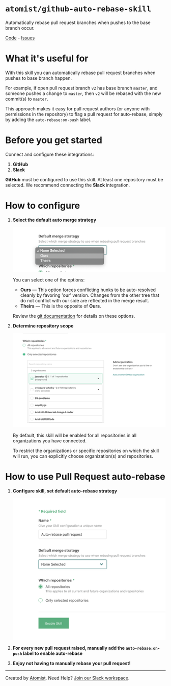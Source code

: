 # `atomist/github-auto-rebase-skill`

Automatically rebase pull request branches when pushes to the base branch occur. 

<!---atomist-skill-readme:start--->

[Code](https://github.com/atomist-skills/github-auto-rebase-skill) - [Issues](https://github.com/atomist-skills/github-auto-rebase-skill/issues)

# What it's useful for

With this skill you can automatically rebase pull request branches when pushes to base branch happen. 

For example, if open pull request branch `v2` has base branch `master`, and someone pushes a change to `master`, then
`v2` will be rebased with the new commit(s) to `master`.

This approach makes it easy for pull request authors (or anyone with permissions in the repository) to flag a pull 
request for auto-rebase, simply by adding the `auto-rebase:on-push` label. 

# Before you get started

Connect and configure these integrations:

1. **GitHub**
2. **Slack**

**GitHub** must be configured to use this skill. At least one repository must be selected. We recommend connecting the
**Slack** integration.

# How to configure

1. **Select the default auto merge strategy**
    
    ![Default merge-strategy](docs/images/default-merge-strategy.png)
    
    You can select one of the options:

    - **Ours** — This option forces conflicting hunks to be auto-resolved cleanly by favoring 'our' version. Changes 
        from the other tree that do not conflict with our side are reflected in the merge result.
    - **Theirs** — This is the opposite of **Ours**.
    
    Review the [git documentation](https://git-scm.com/docs/merge-strategies) for details on these options.

2. **Determine repository scope**

    ![Repository filter](docs/images/repo-filter.png)

    By default, this skill will be enabled for all repositories in all organizations you have connected.

    To restrict the organizations or specific repositories on which the skill will run, you can explicitly choose 
    organization(s) and repositories.

# How to use Pull Request auto-rebase

1. **Configure skill, set default auto-rebase strategy** 

    ![Configuration](docs/images/configuration.png)

2. **For every new pull request raised, manually add the `auto-rebase:on-push` label to enable auto-rebase**

3. **Enjoy not having to manually rebase your pull request!**

<!---atomist-skill-readme:end--->

---
 
Created by [Atomist][atomist].
Need Help?  [Join our Slack workspace][slack].

[atomist]: https://atomist.com/ (Atomist - How Teams Deliver Software)
[slack]: https://join.atomist.com/ (Atomist Community Slack)
